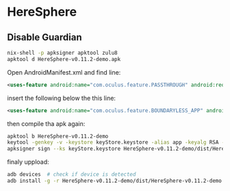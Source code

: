 # HereSphere 

## Disable Guardian 

```sh
nix-shell -p apksigner apktool zulu8
apktool d HereSphere-v0.11.2-demo.apk
```

Open AndroidManifest.xml and find line: 

```xml
<uses-feature android:name="com.oculus.feature.PASSTHROUGH" android:required="true"/>
```

insert the following below the this line:

```xml
<uses-feature android:name="com.oculus.feature.BOUNDARYLESS_APP" android:required="true" />
```

then compile tha apk again:

```sh
apktool b HereSphere-v0.11.2-demo
keytool -genkey -v -keystore keyStore.keystore -alias app -keyalg RSA -keysize 2048 -validity 10000
apksigner sign --ks keyStore.keystore HereSphere-v0.11.2-demo/dist/HereSphere-v0.11.2-demo.apk
```

finaly uppload:

```sh
adb devices  # check if device is detected
adb install -g -r HereSphere-v0.11.2-demo/dist/HereSphere-v0.11.2-demo.apk
```

